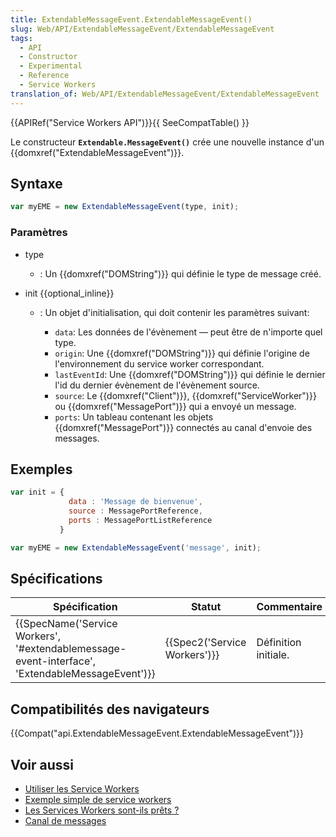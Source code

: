 ```yaml
---
title: ExtendableMessageEvent.ExtendableMessageEvent()
slug: Web/API/ExtendableMessageEvent/ExtendableMessageEvent
tags:
  - API
  - Constructor
  - Experimental
  - Reference
  - Service Workers
translation_of: Web/API/ExtendableMessageEvent/ExtendableMessageEvent
---
```

{{APIRef("Service Workers API")}}{{ SeeCompatTable() }}

Le constructeur **`Extendable.MessageEvent()`** crée une nouvelle instance d'un {{domxref("ExtendableMessageEvent")}}.

## Syntaxe

```js
var myEME = new ExtendableMessageEvent(type, init);
```

### Paramètres

- type
  - : Un {{domxref("DOMString")}} qui définie le type de message créé.
- init {{optional_inline}}

  - : Un objet d'initialisation, qui doit contenir les paramètres suivant:

    - `data`: Les données de l'évènement — peut être de n'importe quel type.
    - `origin`: Une {{domxref("DOMString")}} qui définie l'origine de l'environnement du service worker correspondant.
    - `lastEventId`: Une {{domxref("DOMString")}} qui définie le dernier l'id du dernier évènement de l'évènement source.
    - `source`: Le {{domxref("Client")}}, {{domxref("ServiceWorker")}} ou {{domxref("MessagePort")}} qui a envoyé un message.
    - `ports`: Un tableau contenant les objets  {{domxref("MessagePort")}} connectés au canal d'envoie des messages.

## Exemples

```js
var init = {
             data : 'Message de bienvenue',
             source : MessagePortReference,
             ports : MessagePortListReference
           }

var myEME = new ExtendableMessageEvent('message', init);
```

## Spécifications

| Spécification                                                                                                                    | Statut                               | Commentaire          |
| -------------------------------------------------------------------------------------------------------------------------------- | ------------------------------------ | -------------------- |
| {{SpecName('Service Workers', '#extendablemessage-event-interface', 'ExtendableMessageEvent')}} | {{Spec2('Service Workers')}} | Définition initiale. |

## Compatibilités des navigateurs

{{Compat("api.ExtendableMessageEvent.ExtendableMessageEvent")}}

## Voir aussi

- [Utiliser les Service Workers](/en-US/docs/Web/API/ServiceWorker_API/Using_Service_Workers)
- [Exemple simple de service workers](https://github.com/mdn/sw-test)
- [Les Services Workers sont-ils prêts ?](https://jakearchibald.github.io/isserviceworkerready/)
- [Canal de messages](/en-US/docs/Web/API/Channel_Messaging_API)
